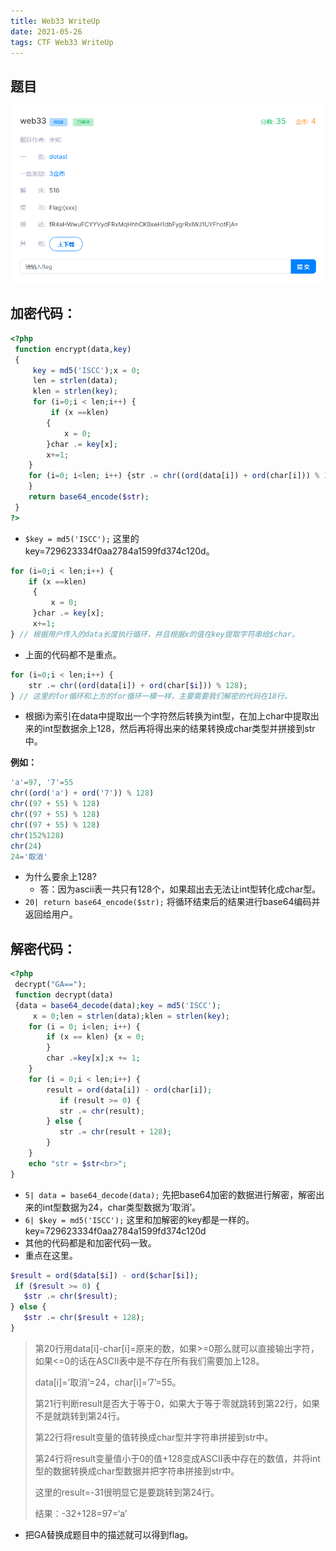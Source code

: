 ```yaml
---
title: Web33 WriteUp 
date: 2021-05-26 
tags: CTF Web33 WriteUp
---
```


## 题目

![index.png](../../images/Web32%20WriteUp/index.png)

## 加密代码：

```php
<?php
 function encrypt(data,key)
 {
     key = md5('ISCC');x = 0;
     len = strlen(data);
     klen = strlen(key);
     for (i=0;i < len;i++) { 
         if (x ==klen)
        {
            x = 0;
        }char .= key[x];
        x+=1;
    }
    for (i=0; i<len; i++) {str .= chr((ord(data[i]) + ord(char[i])) % 128);
    }
    return base64_encode($str);
 }
?>
```

+ `$key = md5('ISCC');` 这里的key=729623334f0aa2784a1599fd374c120d。

```php
for (i=0;i < len;i++) { 
    if (x ==klen)
     {
         x = 0;
     }char .= key[x];
     x+=1;
} // 根据用户传入的data长度执行循环，并且根据x的值在key提取字符串给$char。
```

+ 上面的代码都不是重点。

```php
for (i=0;i < len;i++) {
    str .= chr((ord(data[i]) + ord(char[$i])) % 128);
} // 这里的for循环和上方的for循环一模一样，主要需要我们解密的代码在18行。
```

+ 根据i为索引在data中提取出一个字符然后转换为int型，在加上char中提取出来的int型数据余上128，然后再将得出来的结果转换成char类型并拼接到str中。

**例如：**

```php
'a'=97, '7'=55
chr((ord('a') + ord('7')) % 128)
chr((97 + 55) % 128)
chr((97 + 55) % 128)
chr((97 + 55) % 128)
chr(152%128)
chr(24)
24='取消'
```

+ 为什么要余上128?
  + 答：因为ascii表一共只有128个，如果超出去无法让int型转化成char型。
+ `20| return base64_encode($str);` 将循环结束后的结果进行base64编码并返回给用户。

## 解密代码：

```php
<?php
 decrypt("GA==");
 function decrypt(data)
 {data = base64_decode(data);key = md5('ISCC');
     x = 0;len = strlen(data);klen = strlen(key);
    for (i = 0; i<len; i++) {
        if (x == klen) {x = 0;
        }
        char .=key[x];x += 1;
    }
    for (i = 0;i < len;i++) {
        result = ord(data[i]) - ord(char[i]);
           if (result >= 0) {
           str .= chr(result);
        } else {
           str .= chr(result + 128);
        }
    }
    echo "str = $str<br>";
}
```

+ `5| data = base64_decode(data);` 先把base64加密的数据进行解密，解密出来的int型数据为24，char类型数据为’取消’。
+ `6| $key = md5('ISCC');` 这里和加解密的key都是一样的。key=729623334f0aa2784a1599fd374c120d
+ 其他的代码都是和加密代码一致。
+ 重点在这里。

```php
$result = ord($data[$i]) - ord($char[$i]);
 if ($result >= 0) {
   $str .= chr($result);
} else {
   $str .= chr($result + 128);
}
```

> 第20行用data[i]-char[i]=原来的数，如果>=0那么就可以直接输出字符，如果<=0的话在ASCII表中是不存在所有我们需要加上128。
> 
> data[i]=’取消’=24，char[i]=’7’=55。
> 
> 第21行判断result是否大于等于0，如果大于等于零就跳转到第22行，如果不是就跳转到第24行。
> 
> 第22行将result变量的值转换成char型并字符串拼接到str中。
> 
> 第24行将result变量值小于0的值+128变成ASCII表中存在的数值，并将int型的数据转换成char型数据并把字符串拼接到str中。
> 
> 这里的result=-31很明显它是要跳转到第24行。
> 
> 结果：-32+128=97=‘a’
> 

+ 把GA替换成题目中的描述就可以得到flag。